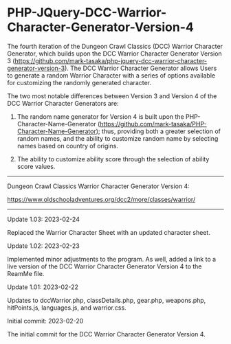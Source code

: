 # PHP-JQuery-DCC-Warrior-Character-Generator-Version-4
The fourth iteration of the Dungeon Crawl Classics (DCC) Warrior Character Generator, which builds upon the DCC Warrior Character Generator Version 3 (https://github.com/mark-tasaka/php-jquery-dcc-warrior-character-generator-version-3). The DCC Warrior Character Generator allows Users to generate a random Warrior Character with a series of options available for customizing the randomly generated character.

The two most notable differences between Version 3 and Version 4 of the DCC Warrior Character Generators are:

1. The random name generator for Version 4 is built upon the PHP-Character-Name-Generator (https://github.com/mark-tasaka/PHP-Character-Name-Generator); thus, providing both a greater selection of random names, and the ability to customize random name by selecting names based on country of origins.

2. The ability to customize ability score through the selection of ability score values.

------------

Dungeon Crawl Classics Warrior Character Generator Version 4:

https://www.oldschooladventures.org/dcc2/more/classes/warrior/

----------


Update 1.03: 2023-02-24

Replaced the Warrior Character Sheet with an updated character sheet.


Update 1.02: 2023-02-23

Implemented minor adjustments to the program. As well, added a link to a live version of the DCC Warrior Character Generator Version 4 to the ReamMe file.


Update 1.01: 2023-02-22

Updates to dccWarrior.php, classDetails.php, gear.php, weapons.php, hitPoints.js, languages.js, and warrior.css.


Initial commit: 2023-02-20

The initial commit for the DCC Warrior Character Generator Version 4.

